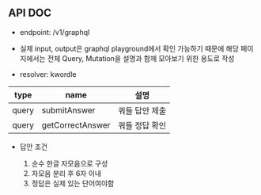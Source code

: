 ## API DOC

- endpoint: /v1/graphql
- 실제 input, output은 graphql playground에서 확인 가능하기 때문에 해당 페이지에서는 전체 Query, Mutation을 설명과 함께 모아보기 위한 용도로 작성

- resolver: kwordle

| type  | name             | 설명           |
| ----- | ---------------- | -------------- |
| query | submitAnswer     | 쿼들 답안 제출 |
| query | getCorrectAnswer | 쿼들 정답 확인 |

- 답안 조건

  1. 순수 한글 자모음으로 구성
  2. 자모음 분리 후 6자 이내
  3. 정답은 실제 있는 단어여야함

